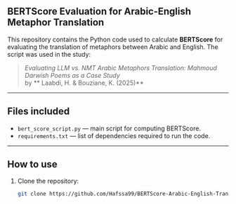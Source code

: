 
## BERTScore Evaluation for Arabic-English Metaphor Translation

This repository contains the Python code used to calculate **BERTScore** for evaluating the translation of metaphors between Arabic and English. The script was used in the study:

> *Evaluating LLM vs. NMT Arabic Metaphors Translation: Mahmoud Darwish Poems as a Case Study*  
> by ** Laabdi, H. & Bouziane, K. (2025)**

---

## Files included
- `bert_score_script.py` — main script for computing BERTScore.  
- `requirements.txt` — list of dependencies required to run the code.  

---

## How to use
1. Clone the repository:
   ```bash
   git clone https://github.com/Hafssa99/BERTScore-Arabic-English-Translation.git
